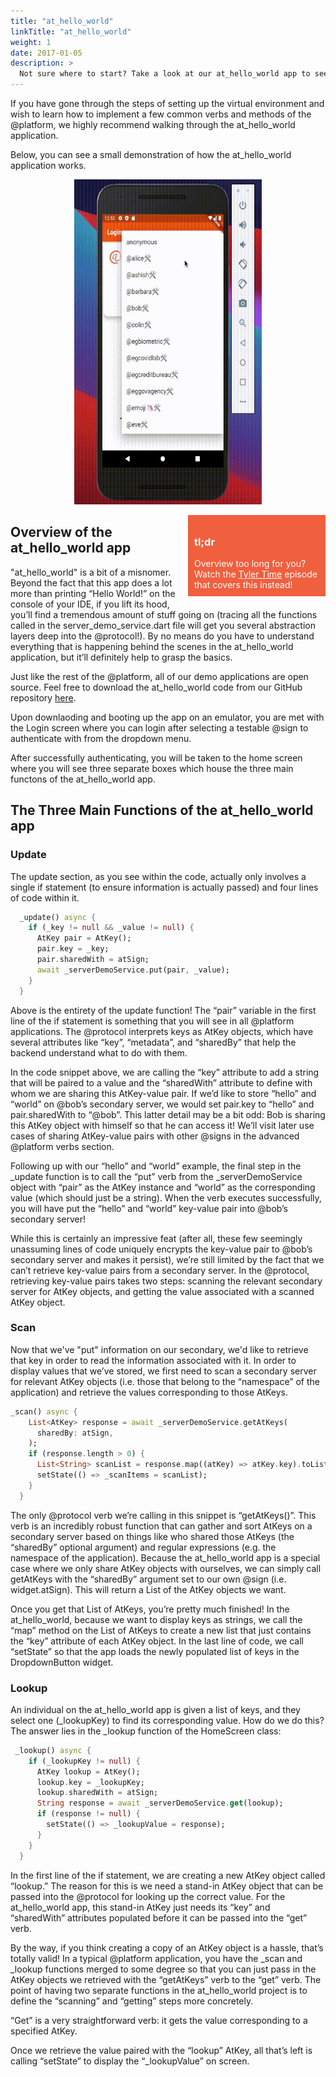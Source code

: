 ```yaml
---
title: "at_hello_world"
linkTitle: "at_hello_world"
weight: 1
date: 2017-01-05
description: >
  Not sure where to start? Take a look at our at_hello_world app to see how some of the common verbs and methods of the @protocol are applied and implemented.
---
```


If you have gone through the steps of setting up the virtual environment and wish to learn how to implement a few common verbs and methods of the @platform, we highly recommend walking through the at_hello_world application. 

Below, you can see a small demonstration of how the at_hello_world application works.
<p align="center">
  <img src="/Sample_Apps/hello_world_demo.gif" alt="at_hello_world" height= "520px" width= "300px"/>
</p>

<div style= "background-color:#F05F3E;color:white; min-height:100px;width:200px;position:relative; float:right;padding:10px;margin-bottom:20px;margin-left: 20px;">
<h3> tl;dr </h3>
Overview too long for you? Watch the <u>
<a href="https://www.youtube.com/watch?v=4VZKuLiHsbU&t=807s" style="color: white;">Tyler Time</a></u> episode that covers this instead!
</div>

## Overview of the at_hello_world app

"at_hello_world" is a bit of a misnomer. Beyond the fact that this app does a lot more than printing “Hello World!” on the console of your IDE, if you lift its hood, you’ll find a tremendous amount of stuff going on (tracing all the functions called in the server_demo_service.dart file will get you several abstraction layers deep into the @protocol!). By no means do you have to understand everything that is happening behind the scenes in the at_hello_world application, but it’ll definitely help to grasp the basics. 

Just like the rest of the @platform, all of our demo applications are open source. Feel free to download the at_hello_world code from our GitHub repository [here](https://github.com/atsign-foundation/at_demos). 

Upon downlaoding and booting up the app on an emulator, you are met with the Login screen where you can login after selecting a testable @sign to authenticate with from the dropdown menu. 

After successfully authenticating, you will be taken to the home screen where you will see three separate boxes which house the three main functons of the at_hello_world app.

## The Three Main Functions of the at_hello_world app

### Update

The update section, as you see within the code, actually only involves a single if statement (to ensure information is actually passed) and four lines of code within it.

```dart
  _update() async {
    if (_key != null && _value != null) {
      AtKey pair = AtKey();
      pair.key = _key;
      pair.sharedWith = atSign;
      await _serverDemoService.put(pair, _value);
    }
  }
```

Above is the entirety of the update function! The “pair” variable in the first line of the if statement is something that you will see in all @platform applications. The @protocol interprets keys as AtKey objects, which have several attributes like “key”, “metadata”, and “sharedBy” that help the backend understand what to do with them. 

In the code snippet above, we are calling the “key” attribute to add a string that will be paired to a value and the “sharedWith” attribute to define with whom we are sharing this AtKey-value pair.  If we’d like to store “hello” and “world” on @bob’s secondary server, we would set pair.key to “hello” and pair.sharedWith to “@bob”. This latter detail may be a bit odd: Bob is sharing this AtKey object with himself so that he can access it! We’ll visit later use cases of sharing AtKey-value pairs with other @signs in the advanced @platform verbs section. 

Following up with our “hello” and “world” example, the final step in the _update function is to call the “put” verb from the _serverDemoService object with “pair” as the AtKey instance and “world” as the corresponding value (which should just be a string). When the verb executes successfully, you will have put the “hello” and “world” key-value pair into @bob’s secondary server!

While this is certainly an impressive feat (after all, these few seemingly unassuming lines of code uniquely encrypts the key-value pair to @bob’s secondary server and makes it persist), we’re still limited by the fact that we can’t retrieve key-value pairs from a secondary server. In the @protocol, retrieving key-value pairs takes two steps: scanning the relevant secondary server for AtKey objects, and getting the value associated with a scanned AtKey object. 


### Scan

Now that we've "put" information on our secondary, we'd like to retrieve that key in order to read the information associated with it. In order to display values that we’ve stored, we first need to scan a secondary server for relevant AtKey objects (i.e. those that belong to the “namespace” of the application) and retrieve the values corresponding to those AtKeys. 

```dart
_scan() async {
    List<AtKey> response = await _serverDemoService.getAtKeys(
      sharedBy: atSign,
    );
    if (response.length > 0) {
      List<String> scanList = response.map((atKey) => atKey.key).toList();
      setState(() => _scanItems = scanList);
    }
  }
```

The only @protocol verb we’re calling in this snippet is “getAtKeys()”. This verb is an incredibly robust function that can gather and sort AtKeys on a secondary server based on things like who shared those AtKeys (the “sharedBy” optional argument) and regular expressions (e.g. the namespace of the application). Because the at_hello_world app is a special case where we only share AtKey objects with ourselves, we can simply call getAtKeys with the “sharedBy” argument set to our own @sign (i.e. widget.atSign). This will return a List of the AtKey objects we want. 

Once you get that List of AtKeys, you’re pretty much finished! In the at_hello_world, because we want to display keys as strings, we call the “map” method on the List of AtKeys to create a new list that just contains the “key” attribute of each AtKey object. In the last line of code, we call “setState” so that the app loads the newly populated list of keys in the DropdownButton widget. 

### Lookup

An individual on the at_hello_world app is given a list of keys, and they select one (_lookupKey) to find its corresponding value. How do we do this? The answer lies in the _lookup function of the HomeScreen class:

```dart
 _lookup() async {
    if (_lookupKey != null) {
      AtKey lookup = AtKey();
      lookup.key = _lookupKey;
      lookup.sharedWith = atSign;
      String response = await _serverDemoService.get(lookup);
      if (response != null) {
        setState(() => _lookupValue = response);
      }
    }
  }
```

In the first line of the if statement, we are creating a new AtKey object called “lookup.” The reason for this is we need a stand-in AtKey object that can be passed into the @protocol for looking up the correct value. For the at_hello_world app, this stand-in AtKey just needs its “key” and “sharedWith” attributes populated before it can be passed into the “get” verb. 

By the way, if you think creating a copy of an AtKey object is a hassle, that’s totally valid! In a typical @platform application, you have the _scan and _lookup functions merged to some degree so that you can just pass in the AtKey objects we retrieved with the “getAtKeys” verb to the “get” verb. The point of having two separate functions in the at_hello_world project is to define the “scanning” and “getting” steps more concretely.

“Get” is a very straightforward verb: it gets the value corresponding to a specified AtKey. 

Once we retrieve the value paired with the “lookup” AtKey, all that’s left is calling “setState” to display the “_lookupValue” on screen. 

